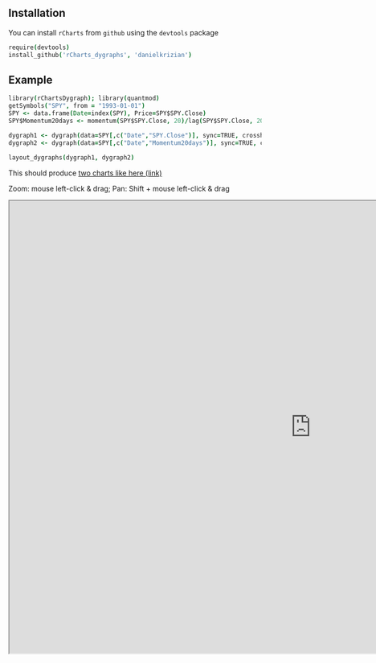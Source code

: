 ## Installation

You can install `rCharts` from `github` using the `devtools` package

```coffee
require(devtools)
install_github('rCharts_dygraphs', 'danielkrizian')
```

## Example

```coffee
library(rChartsDygraph); library(quantmod)
getSymbols("SPY", from = "1993-01-01")
SPY <- data.frame(Date=index(SPY), Price=SPY$SPY.Close)
SPY$Momentum20days <- momentum(SPY$SPY.Close, 20)/lag(SPY$SPY.Close, 20)*100

dygraph1 <- dygraph(data=SPY[,c("Date","SPY.Close")], sync=TRUE, crosshair="vertical", legendFollow=TRUE, width=1000)
dygraph2 <- dygraph(data=SPY[,c("Date","Momentum20days")], sync=TRUE, crosshair="vertical", legendFollow=TRUE, width=1000, colors='grey')

layout_dygraphs(dygraph1, dygraph2)
```

This should produce [two charts like here (link)](https://rawgit.com/danielkrizian/rCharts_dygraphs/master/examples/multi-layout.html)

Zoom: mouse left-click & drag; Pan: Shift + mouse left-click & drag

<iframe src="https://rawgit.com/danielkrizian/rCharts_dygraphs/master/examples/multi-layout.html" style="width: 1200px; height: 900px;"/iframe>

